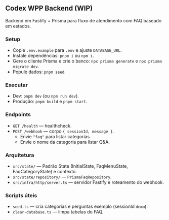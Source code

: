 ## Codex WPP Backend (WIP)

Backend em Fastify + Prisma para fluxo de atendimento com FAQ baseado em estados.

### Setup
- Copie `.env.example` para `.env` e ajuste `DATABASE_URL`.
- Instale dependências: `pnpm i` ou `npm i`.
- Gere o cliente Prisma e crie o banco: `npx prisma generate` e `npx prisma migrate dev`.
- Popule dados: `pnpm seed`.

### Executar
- Dev: `pnpm dev` (ou `npm run dev`).
- Produção: `pnpm build` e `pnpm start`.

### Endpoints
- `GET /health` — healthcheck.
- `POST /webhook` — corpo `{ sessionId, message }`.
  - Envie `"faq"` para listar categorias.
  - Envie o nome da categoria para listar Q&A.

### Arquitetura
- `src/state/` — Padrão State (InitialState, FaqMenuState, FaqCategoryState) e contexto.
- `src/state/repository/` — `PrismaFaqRepository`.
- `src/infra/http/server.ts` — servidor Fastify e roteamento do webhook.

### Scripts úteis
- `seed.ts` — cria categorias e perguntas exemplo (sessionId `demo`).
- `clear-database.ts` — limpa tabelas do FAQ.

